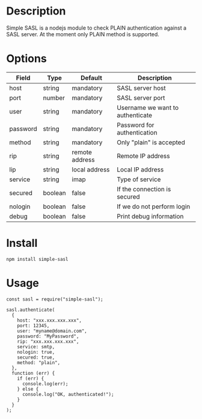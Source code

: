 # Description

Simple SASL is a nodejs module to check PLAIN authentication against a SASL server.
At the moment only PLAIN method is supported.

# Options

| Field    | Type    | Default        | Description                      |
| -------- | ------- | -------------- | -------------------------------- |
| host     | string  | mandatory      | SASL server host                 |
| port     | number  | mandatory      | SASL server port                 |
| user     | string  | mandatory      | Username we want to authenticate |
| password | string  | mandatory      | Password for authentication      |
| method   | string  | mandatory      | Only "plain" is accepted         |
| rip      | string  | remote address | Remote IP address                |
| lip      | string  | local address  | Local IP address                 |
| service  | string  | imap           | Type of service                  |
| secured  | boolean | false          | If the connection is secured     |
| nologin  | boolean | false          | If we do not perform login       |
| debug    | boolean | false          | Print debug information          |

# Install

```
npm install simple-sasl
```

# Usage

```
const sasl = require("simple-sasl");

sasl.authenticate(
  {
    host: "xxx.xxx.xxx.xxx",
    port: 12345,
    user: "myname@domain.com",
    password: "MyPassword",
    rip: "xxx.xxx.xxx.xxx",
    service: smtp,
    nologin: true,
    secured: true,
    method: "plain",
  },
  function (err) {
    if (err) {
      console.log(err);
    } else {
      console.log("OK, authenticated!");
    }
  }
);
```
